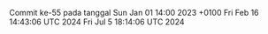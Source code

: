 Commit ke-55 pada tanggal Sun Jan 01 14:00 2023 +0100
Fri Feb 16 14:43:06 UTC 2024
Fri Jul  5 18:14:06 UTC 2024
